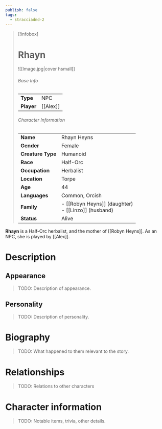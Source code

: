 ```yaml
---
publish: false
tags:
  - stracciadnd-2
---
```

> [!infobox]  
> # Rhayn 
> ![[Image.jpg|cover hsmall]]  
> ###### Base Info
> | | |  
> |---|---|  
> | **Type** | NPC |
> | **Player** | [[Alex]] |
> ###### Character Information  
> | | |  
> |---|---|  
> | **Name** | Rhayn Heyns |
> | **Gender** | Female | 
> | **Creature Type** | Humanoid |
> | **Race** | Half-Orc |  
> | **Occupation** | Herbalist |  
> | **Location** | Torpe |
> | **Age** | 44 |
> | **Languages** | Common, Orcish |  
> | **Family** | - [[Robyn Heyns]] (daughter)<br>- [[Linzo]] (husband) |
> | **Status** | Alive |

**Rhayn** is a Half-Orc herbalist, and the mother of [[Robyn Heyns]]. As an NPC, she is played by [[Alex]].
# Description
## Appearance
> TODO: Description of appearance.
## Personality
> TODO: Description of personality.
# Biography
> TODO: What happened to them relevant to the story.
# Relationships
> TODO: Relations to other characters
# Character information
> TODO: Notable items, trivia, other details.
